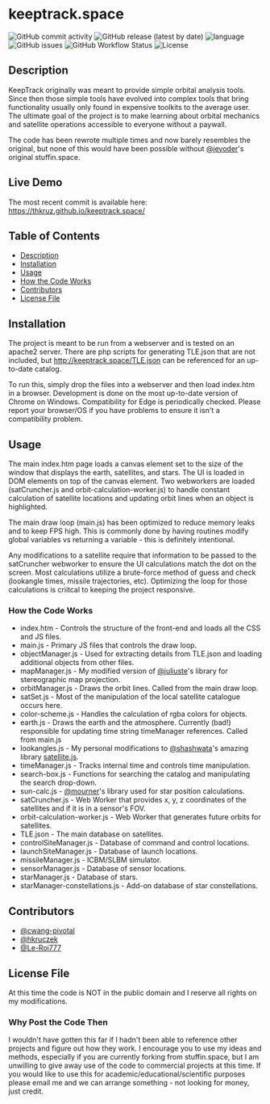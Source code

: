 # keeptrack.space
![GitHub commit activity](https://img.shields.io/github/commit-activity/m/thkruz/keeptrack.space?style=for-the-badge)
![GitHub release (latest by date)](https://img.shields.io/github/v/release/thkruz/keeptrack.space?style=for-the-badge)
![language](https://img.shields.io/github/languages/top/thkruz/keeptrack.space?style=for-the-badge)
![GitHub issues](https://img.shields.io/github/issues/thkruz/keeptrack.space?style=for-the-badge)
![GitHub Workflow Status](https://img.shields.io/github/workflow/status/thkruz/keeptrack.space/Test%20site%20for%20publicly%20known%20js%20vulnerabilities?label=vulnerabilities&style=for-the-badge)
![License](https://img.shields.io/badge/license-rights%20reserved-red?style=for-the-badge)
## Description
KeepTrack originally was meant to provide simple orbital analysis tools. Since then those simple tools have evolved into complex tools that bring functionality usually only found in expensive toolkits to the average user. The ultimate goal of the project is to make learning about orbital mechanics and satellite operations accessible to everyone without a paywall.

The code has been rewrote multiple times and now barely resembles the original, but none of this would have been possible without [@jeyoder](https://github.com/jeyoder)'s original stuffin.space.

## Live Demo
The most recent commit is available here: https://thkruz.github.io/keeptrack.space/

## Table of Contents
- [Description](#Description)
- [Installation](#Installation)
- [Usage](#Usage)
- [How the Code Works](#How-the-Code-Works)
- [Contributors](#Contributors)
- [License File](#License-File)

## Installation
The project is meant to be run from a webserver and is tested on an apache2 server. There are php scripts for generating TLE.json that are not included, but http://keeptrack.space/TLE.json can be referenced for an up-to-date catalog.

To run this, simply drop the files into a webserver and then load index.htm in a browser. Development is done on the most up-to-date version of Chrome on Windows. Compatibility for Edge is periodically checked. Please report your browser/OS if you have problems to ensure it isn't a compatibility problem.

## Usage
The main index.htm page loads a canvas element set to the size of the window that displays the earth, satellites, and stars. The UI is loaded in DOM elements on top of the canvas element. Two webworkers are loaded (satCruncher.js and orbit-calculation-worker.js) to handle constant calculation of satellite locations and updating orbit lines when an object is highlighted.

The main draw loop (main.js) has been optimized to reduce memory leaks and to keep FPS high. This is commonly done by having routines modify global variables vs returning a variable - this is definitely intentional.

Any modifications to a satellite require that information to be passed to the satCruncher webworker to ensure the UI calculations match the dot on the screen. Most calculations utilize a brute-force method of guess and check (lookangle times, missile trajectories, etc). Optimizing the loop for those calculations is criitcal to keeping the project responsive.

### How the Code Works
* index.htm - Controls the structure of the front-end and loads all the CSS and JS files.
* main.js - Primary JS files that controls the draw loop.
* objectManager.js - Used for extracting details from TLE.json and loading additional objects from other files.
* mapManager.js - My modified version of [@juliuste](https://github.com/juliuste/projections)'s library for stereographic map projection.
* orbitManager.js - Draws the orbit lines. Called from the main draw loop.
* satSet.js - Most of the manipulation of the local satellite catalogue occurs here.
* color-scheme.js - Handles the calculation of rgba colors for objects.
* earth.js - Draws the earth and the atmosphere. Currently (bad!) responsible for updating time string timeManager references. Called from main.js
* lookangles.js - My personal modifications to [@shashwata](https://github.com/shashwatak/)'s amazing library [satellite.js](https://github.com/shashwatak/satellite-js).
* timeManager.js - Tracks internal time and controls time manipulation.
* search-box.js - Functions for searching the catalog and manipulating the search drop-down.
* sun-calc.js - [@mourner](https://github.com/mourner/suncalc)'s library used for star position calculations.
* satCruncher.js - Web Worker that provides x, y, z coordinates of the satellites and if it is in a sensor's FOV.
* orbit-calculation-worker.js - Web Worker that generates future orbits for satellites.
* TLE.json - The main database on satellites.
* controlSiteManager.js - Database of command and control locations.
* launchSiteManager.js - Database of launch locations.
* missileManager.js - ICBM/SLBM simulator.
* sensorManager.js - Database of sensor locations.
* starManager.js - Database of stars.
* starManager-constellations.js - Add-on database of star constellations.

## Contributors
* [@cwang-pivotal](https://github.com/cwang-pivotal/)
* [@hkruczek](https://github.com/hkruczek/)
* [@Le-Roi777](https://github.com/Le-Roi777/)

## License File
At this time the code is NOT in the public domain and I reserve all rights on my modifications.

### Why Post the Code Then
I wouldn't have gotten this far if I hadn't been able to reference other projects and figure out how they work. I encourage you to use my ideas and methods, especially if you are currently forking from stuffin.space, but I am unwilling to give away use of the code to commercial projects at this time. If you would like to use this for academic/educational/scientific purposes please email me and we can arrange something - not looking for money, just credit.
